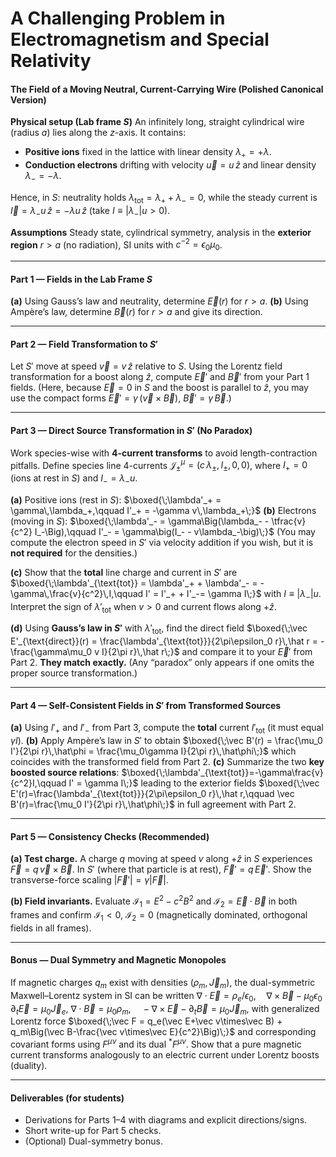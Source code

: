 # A Challenging Problem in Electromagnetism and Special Relativity

#### The Field of a Moving Neutral, Current-Carrying Wire (Polished Canonical Version)

**Physical setup (Lab frame $S$)**
An infinitely long, straight cylindrical wire (radius $a$) lies along the $z$-axis. It contains:

* **Positive ions** fixed in the lattice with linear density $\lambda_+ = +\lambda$.
* **Conduction electrons** drifting with velocity $\vec u = u\,\hat z$ and linear density $\lambda_- = -\lambda$.

Hence, in $S$: neutrality holds $\lambda_{\text{tot}}=\lambda_++\lambda_- = 0$, while the steady current is
$\displaystyle \vec I = \lambda_- u\,\hat z = -\lambda u\,\hat z$ (take $I\equiv |\lambda_-|u>0$).

**Assumptions**
Steady state, cylindrical symmetry, analysis in the **exterior region** $r>a$ (no radiation), SI units with $c^{-2}=\epsilon_0\mu_0$.

---

#### Part 1 — Fields in the Lab Frame $S$

**(a)** Using Gauss’s law and neutrality, determine $\vec E(r)$ for $r>a$.
**(b)** Using Ampère’s law, determine $\vec B(r)$ for $r>a$ and give its direction.

---

#### Part 2 — Field Transformation to $S'$

Let $S'$ move at speed $\vec v = v\,\hat z$ relative to $S$. Using the Lorentz field transformation for a boost along $\hat z$, compute $\vec E'$ and $\vec B'$ from your Part 1 fields. (Here, because $\vec E=0$ in $S$ and the boost is parallel to $\hat z$, you may use the compact forms $\vec E' = \gamma\, (\vec v\times \vec B)$, $\vec B' = \gamma\,\vec B$.)

---

#### Part 3 — Direct Source Transformation in $S'$ (No Paradox)

Work species-wise with **4-current transforms** to avoid length-contraction pitfalls. Define species line 4-currents $\mathcal J_\pm^\mu=(c\,\lambda_\pm,\,I_\pm,\,0,\,0)$, where $I_+=0$ (ions at rest in $S$) and $I_- = \lambda_- u$.

**(a)** Positive ions (rest in $S$):
$\boxed{\;\lambda'_+ = \gamma\,\lambda_+,\qquad I'_+ = -\gamma v\,\lambda_+\;}$
**(b)** Electrons (moving in $S$):
$\boxed{\;\lambda'_- = \gamma\Big(\lambda_- - \tfrac{v}{c^2} I_-\Big),\qquad I'_- = \gamma\big(I_- - v\lambda_-\big)\;}$
(You may compute the electron speed in $S'$ via velocity addition if you wish, but it is **not required** for the densities.)

**(c)** Show that the **total** line charge and current in $S'$ are
$\boxed{\;\lambda'_{\text{tot}} = \lambda'_+ + \lambda'_- = -\gamma\,\frac{v}{c^2}\,I,\qquad I' = I'_+ + I'_-= \gamma I\;}$
with $I\equiv |\lambda_-|u$. Interpret the sign of $\lambda'_{\text{tot}}$ when $v>0$ and current flows along $+\hat z$.

**(d)** Using **Gauss’s law in $S'$** with $\lambda'_{\text{tot}}$, find the direct field
$\boxed{\;\vec E'_{\text{direct}}(r) = \frac{\lambda'_{\text{tot}}}{2\pi\epsilon_0 r}\,\hat r = -\frac{\gamma\mu_0 v I}{2\pi r}\,\hat r\;}$
and compare it to your $\vec E'$ from Part 2. **They match exactly.** (Any “paradox” only appears if one omits the proper source transformation.)

---

#### Part 4 — Self-Consistent Fields in $S'$ from Transformed Sources

**(a)** Using $I'_+$ and $I'_-$ from Part 3, compute the **total** current $I'_{\text{tot}}$ (it must equal $\gamma I$).
**(b)** Apply Ampère’s law in $S'$ to obtain
$\boxed{\;\vec B'(r) = \frac{\mu_0 I'}{2\pi r}\,\hat\phi = \frac{\mu_0\gamma I}{2\pi r}\,\hat\phi\;}$
which coincides with the transformed field from Part 2.
**(c)** Summarize the two **key boosted source relations**:
$\boxed{\;\lambda'_{\text{tot}}=-\gamma\frac{v}{c^2}I,\qquad I' = \gamma I\;}$
leading to the exterior fields
$\boxed{\;\vec E'(r)=\frac{\lambda'_{\text{tot}}}{2\pi\epsilon_0 r}\,\hat r,\qquad \vec B'(r)=\frac{\mu_0 I'}{2\pi r}\,\hat\phi\;}$
in full agreement with Part 2.

---

#### Part 5 — Consistency Checks (Recommended)

**(a) Test charge.** A charge $q$ moving at speed $v$ along $+\hat z$ in $S$ experiences $\vec F=q\,\vec v\times\vec B$. In $S'$ (where that particle is at rest), $\vec F'=q\,\vec E'$. Show the transverse-force scaling $|\vec F'|=\gamma|\vec F|$.

**(b) Field invariants.** Evaluate $\mathcal I_1=E^2-c^2B^2$ and $\mathcal I_2=\vec E\cdot\vec B$ in both frames and confirm $\mathcal I_1<0$, $\mathcal I_2=0$ (magnetically dominated, orthogonal fields in all frames).

---

#### Bonus — Dual Symmetry and Magnetic Monopoles

If magnetic charges $q_m$ exist with densities $(\rho_m,\,\vec J_m)$, the dual-symmetric Maxwell–Lorentz system in SI can be written
$\nabla\cdot\vec E=\rho_e/\epsilon_0,\quad \nabla\times\vec B-\mu_0\epsilon_0\,\partial_t\vec E=\mu_0\vec J_e,$
$\nabla\cdot\vec B=\mu_0\rho_m,\quad -\nabla\times\vec E-\partial_t\vec B=\mu_0\vec J_m,$
with generalized Lorentz force
$\boxed{\;\vec F = q_e(\vec E+\vec v\times\vec B) + q_m\Big(\vec B-\frac{\vec v\times\vec E}{c^2}\Big)\;}$
and corresponding covariant forms using $F^{\mu\nu}$ and its dual ${}^*F^{\mu\nu}$. Show that a pure magnetic current transforms analogously to an electric current under Lorentz boosts (duality).

---

#### Deliverables (for students)

* Derivations for Parts 1–4 with diagrams and explicit directions/signs.
* Short write-up for Part 5 checks.
* (Optional) Dual-symmetry bonus.
